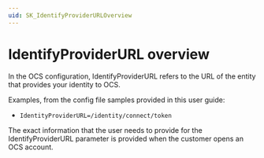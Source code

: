 ```yaml
---
uid: SK_IdentifyProviderURLOverview
---
```


# IdentifyProviderURL overview

In the OCS configuration, IdentifyProviderURL refers to the URL of the entity that provides your identity to OCS.

Examples, from the config file samples provided in this user guide:

* `IdentityProviderURL=/identity/connect/token`

The exact information that the user needs to provide for the IdentifyProviderURL parameter is provided when the customer opens an OCS account.
